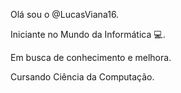 Olá sou o @LucasViana16.

Iniciante no Mundo da Informática 💻.

Em busca de conhecimento e melhora.

Cursando Ciência da Computação.
